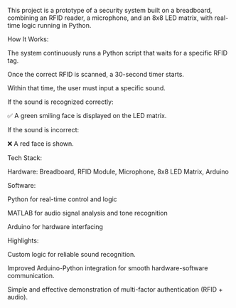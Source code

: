 This project is a prototype of a security system built on a breadboard, combining an RFID reader, a microphone, and an 8x8 LED matrix, with real-time logic running in Python.

 How It Works:

The system continuously runs a Python script that waits for a specific RFID tag.

Once the correct RFID is scanned, a 30-second timer starts.

Within that time, the user must input a specific sound.

If the sound is recognized correctly:

✅ A green smiling face is displayed on the LED matrix.

If the sound is incorrect:

❌ A red face is shown.

 Tech Stack:

Hardware: Breadboard, RFID Module, Microphone, 8x8 LED Matrix, Arduino

Software:

Python for real-time control and logic

MATLAB for audio signal analysis and tone recognition

Arduino for hardware interfacing

 Highlights:

Custom logic for reliable sound recognition.

Improved Arduino-Python integration for smooth hardware-software communication.

Simple and effective demonstration of multi-factor authentication (RFID + audio).

